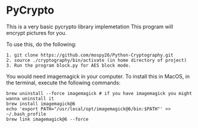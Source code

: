 # PyCrypto

This is a very basic pycrypto library implemetation
This program will encrypt pictures for you.

To use this, do the following:
```
1. git clone https://github.com/mospy26/Python-Cryptography.git
2. source ./cryptography/bin/activate (in home directory of project)
3. Run the program block.py for AES block mode.
```

You would need imagemagick in your computer.
To install this in MacOS, in the terminal, execute the following commands:

```
brew uninstall --force imagemagick # if you have imagemagick you might wanna uninstall it
brew install imagemagick@6
echo 'export PATH="/usr/local/opt/imagemagick@6/bin:$PATH"' >> ~/.bash_profile
brew link imagemagick@6 --force
```
